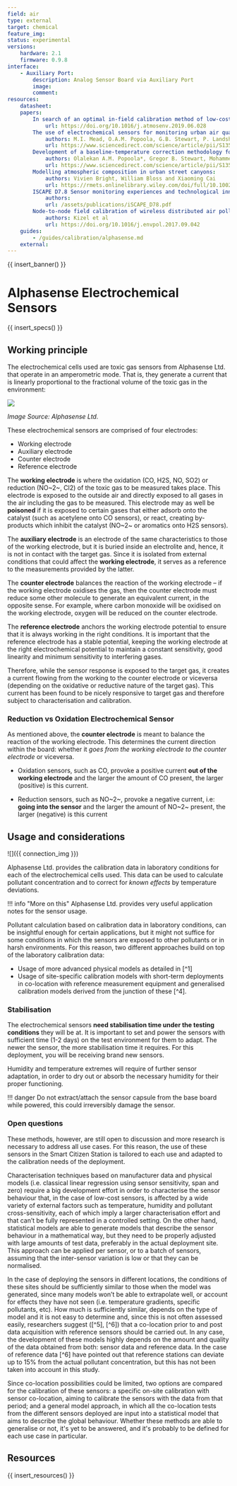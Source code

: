 ```yaml
---
field: air
type: external
target: chemical
feature_img:
status: experimental
versions:
    hardware: 2.1
    firmware: 0.9.8
interface:
    - Auxiliary Port:
        description: Analog Sensor Board via Auxiliary Port
        image:
        comment:
resources:
    datasheet:
    papers:
        In search of an optimal in-field calibration method of low-cost gas sensors for ambient air pollutants. Comparison of linear, multilinear and artificial neural network approaches. In Atmospheric Environment (2018):
            url: https://doi.org/10.1016/j.atmosenv.2019.06.028
        The use of electrochemical sensors for monitoring urban air quality in low-cost, high-density networks:
            authors: M.I. Mead, O.A.M. Popoola, G.B. Stewart, P. Landshoff, M. Calleja, M. Hayesb, J.J. Baldovi, M.W. McLeod, T.F. Hodgson, J. Dicks, A. Lewis J. Cohen, R. Baron, J.R. Saffell, R.L. Jones
            url: https://www.sciencedirect.com/science/article/pii/S1352231012011284?via%3Dihub
        Development of a baseline-temperature correction methodology for electrochemical sensors and its implications for long-term stability:
            authors: Olalekan A.M. Popoola*, Gregor B. Stewart, Mohammed I. Mead, Roderic L. Jones
            url: https://www.sciencedirect.com/science/article/pii/S1352231016308317?via%3Dihub
        Modelling atmospheric composition in urban street canyons:
            authors: Vivien Bright, William Bloss and Xiaoming Cai
            url: https://rmets.onlinelibrary.wiley.com/doi/full/10.1002/wea.781
        ISCAPE D7.8 Sensor monitoring experiences and technological innovations:
            authors:
            url: /assets/publications/iSCAPE_D78.pdf
        Node-to-node field calibration of wireless distributed air pollution sensor network. In Environmental pollution (2017):
            authors: Kizel et al
            url: https://doi.org/10.1016/j.envpol.2017.09.042
    guides:
        - /guides/calibration/alphasense.md
    external:
---
```


{{ insert_banner() }}

# Alphasense Electrochemical Sensors

{{ insert_specs() }}

## Working principle

The electrochemical cells used are toxic gas sensors from Alphasense Ltd. that operate in an amperometric mode. That is, they generate a current that is linearly proportional to the fractional volume of the toxic gas in the environment:

![](https://i.imgur.com/K0yeMN0.png)

_Image Source: Alphasense Ltd._

These electrochemical sensors are comprised of four electrodes:

- Working electrode
- Auxiliary electrode
- Counter electrode
- Reference electrode

The **working electrode** is where the oxidation (CO, H2S, NO, SO2) or reduction (NO~2~, Cl2) of the toxic gas to be measured takes place. This electrode is exposed to the outside air and  directly exposed to all gases in the air including the gas to be measured. This electrode may as well be **poisoned** if it is exposed to certain gases that either adsorb onto the catalyst (such as acetylene onto CO sensors), or react, creating by-products which inhibit the catalyst (NO~2~ or aromatics onto H2S sensors).

The **auxiliary electrode** is an electrode of the same characteristics to those of the working electrode, but it is buried inside an electrolite and, hence, it is not in contact with the target gas. Since it is isolated from external conditions that could affect the **working electrode**, it serves as a reference to the measurements provided by the latter.

The **counter electrode** balances the reaction of the working electrode – if the working electrode oxidises the gas, then the counter electrode must reduce some other molecule to generate an equivalent current, in the opposite sense. For example, where carbon monoxide will be oxidised on the working electrode, oxygen will be reduced on the counter electrode.

The **reference electrode** anchors the working electrode potential to ensure that it is always working in the right conditions. It is important that the reference electrode has a stable potential, keeping the working electrode at the right electrochemical potential to maintain a constant sensitivity, good linearity and minimum sensitivity to interfering gases.

Therefore, while the sensor response is exposed to the target gas, it creates a current flowing from the working to the counter electrode or viceversa (depending on the oxidative or reductive nature of the target gas). This current has been found to be nicely responsive to target gas and therefore subject to characterisation and calibration.

### Reduction vs Oxidation Electrochemical Sensor

As mentioned above, the **counter electrode** is meant to balance the reaction of the working electrode. This determines the current direction within the board: whether it _goes from the working electrode to the counter electrode_ or viceversa.

- Oxidation sensors, such as CO, provoke a positive current **out of the working electrode** and the larger the amount of CO present, the larger (positive) is this current.

- Reduction sensors, such as NO~2~, provoke a negative current, i.e: **going into the sensor** and the larger the amount of NO~2~ present, the larger (negative) is this current

## Usage and considerations

![]({{ connection_img }})

Alphasense Ltd. provides the calibration data in laboratory conditions for each of the electrochemical cells used. This data can be used to calculate pollutant concentration and to correct for _known effects_ by temperature deviations.

!!! info "More on this"
    Alphasense Ltd. provides very useful application notes for the sensor usage.

Pollutant calculation based on calibration data in laboratory conditions, can be insightful enough for certain applications, but it might not suffice for some conditions in which the sensors are exposed to other pollutants or in harsh environments. For this reason, two different approaches build on top of the laboratory calibration data:

- Usage of more advanced physical models as detailed in [^1]
- Usage of site-specific calibration models with short-term deployments in co-location with reference measurement equipment and generalised calibration models derived from the junction of these [^4].

### Stabilisation

The electrochemical sensors **need stabilisation time under the testing conditions** they will be at. It is important to set and power the sensors with sufficient time (1-2 days) on the test environment for them to adapt. The newer the sensor, the more stabilisation time it requires. For this deployment, you will be receiving brand new sensors.

Humidity and temperature extremes will require of further sensor adaptation, in order to dry out or absorb the necessary humidity for their proper functioning.

!!! danger
    Do not extract/attach the sensor capsule from the base board while powered, this could irreversibly damage the sensor.

### Open questions

These methods, however, are still open to discussion and more research is necessary to address all use cases. For this reason, the use of these sensors in the Smart Citizen Station is tailored to each use and adapted to the calibration needs of the deployment.

Characterisation techniques based on manufacturer data and physical models (i.e. classical linear regression using sensor sensitivity, span and zero) require a big development effort in order to characterise the sensor behaviour that, in the case of low-cost sensors, is affected by a wide variety of external factors such as temperature, humidity and pollutant cross-sensitivity, each of which imply a larger characterisation effort and that can’t be fully represented in a controlled setting. On the other hand, statistical models are able to generate models that describe the sensor behaviour in a mathematical way, but they need to be properly adjusted with large amounts of test data, preferably in the actual deployment site. This approach can be applied per sensor, or to a batch of sensors, assuming that the inter-sensor variation is low or that they can be normalised.

In the case of deploying the sensors in different locations, the conditions of these sites should be sufficiently similar to those when the model was generated, since many models won’t be able to extrapolate well, or account for effects they have not seen (i.e. temperature gradients, specific pollutants, etc). How much is ​sufficiently similar​, depends on the type of model and it is not easy to determine and, since this is not often assessed easily, researchers suggest ([^5], [^6]) that a co-location prior to and post data acquisition with reference sensors should be carried out. In any case, the development of these models highly depends on the amount and quality of the data obtained from both: sensor data and reference data. In the case of reference data [^6] have pointed out that reference stations can deviate up to 15% from the actual pollutant concentration, but this has not been taken into account in this study.

Since co-location possibilities could be limited, two options are compared for the calibration of these sensors: a specific on-site calibration with sensor co-location, aiming to calibrate the sensors with the data from that period; and a general model approach, in which all the co-location tests from the different sensors deployed are input into a statistical model that aims to describe the global behaviour. Whether these methods are able to generalise or not, it's yet to be answered, and it's probably to be defined for each use case in particular.

## Resources

{{ insert_resources() }}

